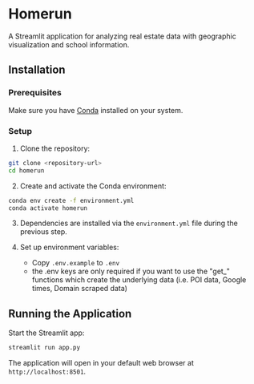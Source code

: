 # Homerun

A Streamlit application for analyzing real estate data with geographic visualization and school information.

## Installation

### Prerequisites

Make sure you have [Conda](https://docs.conda.io/en/latest/miniconda.html) installed on your system.

### Setup

1. Clone the repository:
```bash
git clone <repository-url>
cd homerun
```

2. Create and activate the Conda environment:
```bash
conda env create -f environment.yml
conda activate homerun
```

3. Dependencies are installed via the `environment.yml` file during the previous step.

4. Set up environment variables:
    - Copy `.env.example` to `.env`
    - the .env keys are only required if you want to use the "get_" functions which create the underlying data (i.e. POI data, Google times, Domain scraped data)

## Running the Application

Start the Streamlit app:
```bash
streamlit run app.py
```

The application will open in your default web browser at `http://localhost:8501`.
